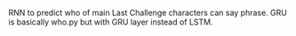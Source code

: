 RNN to predict who of main Last Challenge characters can say phrase.
GRU is basically who.py but with GRU layer instead of LSTM.
